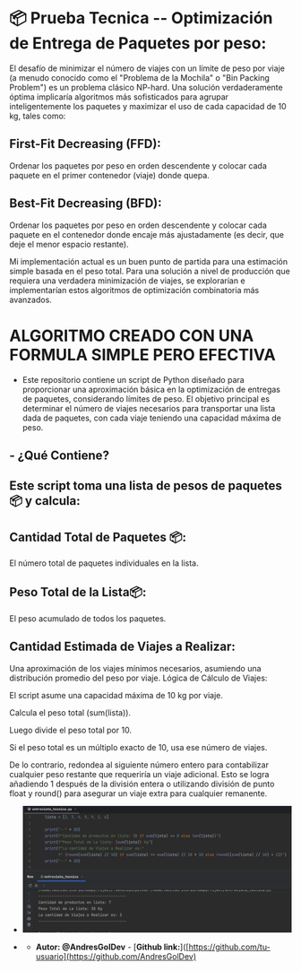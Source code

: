 # 📦 Prueba Tecnica -- Optimización de Entrega de Paquetes por peso:
El desafío de minimizar el número de viajes con un límite de peso por 
viaje (a menudo conocido como el "Problema de la Mochila" o "Bin Packing Problem") es un problema 
clásico NP-hard. Una solución verdaderamente óptima implicaría algoritmos más sofisticados para agrupar
inteligentemente los paquetes y maximizar el uso de cada capacidad de 10 kg, tales como:

## First-Fit Decreasing (FFD): 
Ordenar los paquetes por peso en orden descendente y colocar cada paquete en el primer
contenedor (viaje) donde quepa.

## Best-Fit Decreasing (BFD): 
Ordenar los paquetes por peso en orden descendente y colocar cada paquete en el
contenedor donde encaje más ajustadamente (es decir, que deje el menor espacio restante).

Mi implementación actual es un buen punto de partida para una estimación simple basada en el peso total. 
Para una solución a nivel de producción que requiera una verdadera minimización de viajes, se explorarían e 
implementarían estos algoritmos de optimización combinatoria más avanzados.


# ALGORITMO CREADO CON UNA FORMULA SIMPLE PERO EFECTIVA
- Este repositorio contiene un script de Python diseñado para proporcionar una aproximación básica en 
la optimización de entregas de paquetes, considerando límites de peso. El objetivo principal es determinar
 el número de viajes necesarios para transportar una lista dada de paquetes, con cada viaje teniendo una capacidad máxima de peso.

## - ¿Qué Contiene?
## Este script toma una lista de pesos de paquetes 📦 y calcula:

## Cantidad Total de Paquetes 📦: 
El número total de paquetes individuales en la lista.

## Peso Total de la Lista📦: 
El peso acumulado de todos los paquetes.

## Cantidad Estimada de Viajes a Realizar: 
Una aproximación de los viajes mínimos necesarios, asumiendo una distribución
promedio del peso por viaje.
Lógica de Cálculo de Viajes:

El script asume una capacidad máxima de 10 kg por viaje.

Calcula el peso total (sum(lista)).

Luego divide el peso total por 10.

Si el peso total es un múltiplo exacto de 10, usa ese número de viajes.

De lo contrario, redondea al siguiente número entero para contabilizar cualquier peso
restante que requeriría un viaje adicional. Esto se logra añadiendo 1 después de la división
entera o utilizando división de punto float y round() para asegurar un viaje extra para 
cualquier remanente.

- !["Aqui tenemos el ejemplo del resultado cuando se ejecuta el programa:"](resultado_.png)

- * **Autor: @AndresGolDev** - [**Github link:**]([https://github.com/tu-usuario](https://github.com/AndresGolDev)

